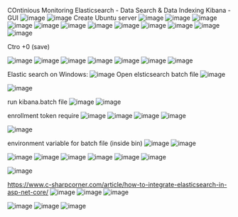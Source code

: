 COntinious Monitoring
Elasticsearch - Data Search & Data Indexing
Kibana - GUI 
![image](https://user-images.githubusercontent.com/43515480/231362084-7e868582-751a-4a5c-ad68-3d7654420ee2.png)
![image](https://user-images.githubusercontent.com/43515480/231363403-25a4c168-4d34-411f-8bf8-ecd08c3f3feb.png)
Create Ubuntu server
![image](https://user-images.githubusercontent.com/43515480/231363731-6bf6057c-da42-4b83-9b08-24966e36e4ed.png)
![image](https://user-images.githubusercontent.com/43515480/231363747-eaea0c20-626c-4754-b537-6bb15b5aa056.png)
![image](https://user-images.githubusercontent.com/43515480/231363850-6a155f95-226f-48e0-b05a-14dc9ef38061.png)
![image](https://user-images.githubusercontent.com/43515480/231363882-d7dc628d-e929-4a96-937f-373192a805bb.png)
![image](https://user-images.githubusercontent.com/43515480/231363894-fc2937d6-22e5-4395-8ad1-89ca43b128bc.png)
![image](https://user-images.githubusercontent.com/43515480/231364011-d497fc35-d000-4ce4-b020-5f508cfde445.png)
![image](https://user-images.githubusercontent.com/43515480/231364094-9512aac5-4027-4e7b-898a-95df59185d58.png)
![image](https://user-images.githubusercontent.com/43515480/231364898-6b37f740-1162-4c52-aea5-dbf8d3ad668c.png)
![image](https://user-images.githubusercontent.com/43515480/231365181-25f75479-66bb-4197-9704-c58a9a5b8f93.png)
![image](https://user-images.githubusercontent.com/43515480/231365217-789c2a42-d799-40bb-b174-93715e51328b.png)
![image](https://user-images.githubusercontent.com/43515480/231365228-432c9d14-465b-47c1-b26d-5a10a5606326.png)
![image](https://user-images.githubusercontent.com/43515480/231365358-1059707c-3619-4968-b9a7-9a39e3c1666e.png)

Ctro +0 (save)

![image](https://user-images.githubusercontent.com/43515480/231365522-4f72589e-5cac-4aff-a8b2-4b30646ac756.png)
![image](https://user-images.githubusercontent.com/43515480/231365663-fe394875-ffc7-4d57-9207-7aa1d62c09af.png)
![image](https://user-images.githubusercontent.com/43515480/231368526-d2dded1a-0abb-4d27-a57e-e7f1389a8b4c.png)
![image](https://user-images.githubusercontent.com/43515480/231370667-5eed79ba-c441-4fa4-8161-eb16eac0d195.png)
![image](https://user-images.githubusercontent.com/43515480/231370771-3381441b-458c-49c6-9722-94f97213c3c8.png)
![image](https://user-images.githubusercontent.com/43515480/231370886-5cead386-4192-4dec-a7cc-c8d2af45f901.png)
![image](https://user-images.githubusercontent.com/43515480/231370975-ef2a4e44-b253-4168-b413-ecea5c18a57a.png)


Elastic search on Windows:
![image](https://user-images.githubusercontent.com/43515480/231371914-a398ce01-d6c9-4a55-9068-60a5cf5d4427.png)
Open elsticsearch batch file
![image](https://user-images.githubusercontent.com/43515480/231372042-545c4150-b0ba-4e8a-b7d4-6b335c37772d.png)

![image](https://user-images.githubusercontent.com/43515480/231373872-bd401b44-8407-49a9-8b9c-587e54289f64.png)

run kibana.batch file
![image](https://user-images.githubusercontent.com/43515480/231374064-0a0dcd4b-d937-4756-9b7b-17b2b3a9d859.png)
![image](https://user-images.githubusercontent.com/43515480/231374169-eba334de-94e8-4799-a2e9-ae2bcb8be70e.png)

enrollment token require
![image](https://user-images.githubusercontent.com/43515480/231374249-e76637d5-c278-4220-a97b-d1d2bc4c941c.png)
![image](https://user-images.githubusercontent.com/43515480/231374330-12ec2149-9d4a-4e33-91e2-a33f9ce046a9.png)
![image](https://user-images.githubusercontent.com/43515480/231374374-178d9d2f-abae-40d2-b726-93a423060109.png)
![image](https://user-images.githubusercontent.com/43515480/231374405-2d31c139-ec56-43c1-aba2-84cd2516c31a.png)


![image](https://user-images.githubusercontent.com/43515480/231376211-23ee1282-6289-40b3-a3f2-ef76eb50a8a4.png)

environment variable for batch file (inside bin)
![image](https://user-images.githubusercontent.com/43515480/231376610-849c8e53-1f7a-4b36-8868-b22c1f4602f9.png)
![image](https://user-images.githubusercontent.com/43515480/231376695-7da1b1af-7235-48db-9b8b-1425e5dbdb1d.png)

![image](https://user-images.githubusercontent.com/43515480/231376796-63892d6a-8ff7-466a-85c9-0e3b9d57ca84.png)
![image](https://user-images.githubusercontent.com/43515480/231376869-96770c63-e0e7-48b8-bb13-fd4cb59e79f3.png)
![image](https://user-images.githubusercontent.com/43515480/231378169-03aec94c-fbe1-4199-bf0d-2a46fac31651.png)
![image](https://user-images.githubusercontent.com/43515480/231378415-0623b877-cf88-4cdc-967c-1e22c470b2f5.png)
![image](https://user-images.githubusercontent.com/43515480/231378465-7189490b-139e-4a3f-a5a1-0af579633e0d.png)
![image](https://user-images.githubusercontent.com/43515480/231378521-bf7dfd2c-cad2-4d33-89bb-5b5af928a04b.png)

![image](https://user-images.githubusercontent.com/43515480/231379205-10c9af75-191c-4d9d-9bc5-cc38480f2938.png)



https://www.c-sharpcorner.com/article/how-to-integrate-elasticsearch-in-asp-net-core/
![image](https://user-images.githubusercontent.com/43515480/231379804-6c10e3e3-a79a-44b3-8759-bddd3969c4c1.png)
![image](https://user-images.githubusercontent.com/43515480/231379901-498eab99-66c7-46cb-8257-0be29e630cd4.png)
![image](https://user-images.githubusercontent.com/43515480/231379980-a3a8d5a2-0d91-452c-9bb9-e57c26ae4760.png)

![image](https://user-images.githubusercontent.com/43515480/231379241-5d60ba34-589a-4356-a80f-acabec3fcb5e.png)
![image](https://user-images.githubusercontent.com/43515480/231379384-5729f5ef-f084-47e7-b173-c0ce6edf042e.png)
![image](https://user-images.githubusercontent.com/43515480/231379462-7abe2f83-22dc-4adc-b267-a1c709bb0d4c.png)

